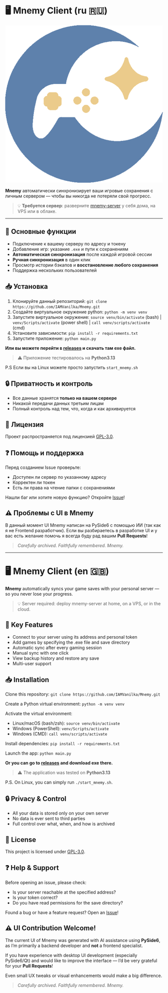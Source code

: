 # 🖥️ Mnemy Client (ru 🇷🇺)

![Mnemy Logo](logo.png)

**Mnemy** автоматически синхронизирует ваши игровые сохранения с личным сервером — чтобы вы никогда не потеряли свой прогресс.

> 💡 **Требуется сервер**: разверните [mnemy-server](https://github.com/IAMVanilka/mnemy-server) у себя дома, на VPS или в облаке.

---

## 🌟 Основные функции

- Подключение к вашему серверу по адресу и токену
- Добавление игр: указание `.exe` и пути к сохранениям
- **Автоматическая синхронизация** после каждой игровой сессии
- **Ручная синхронизация** в один клик
- Просмотр истории бэкапов и **восстановление любого сохранения**
- Поддержка нескольких пользователей

## 📥 Установка

1. Клонируйте данный репозиторий: `git clone https://github.com/IAMVanilka/Mnemy.git`
2. Создайте виртуальное окружение python: `python -m venv venv`
3. Запустите виртуальное окружение: `source venv/bin/activate` (bash) | `venv/Scripts/activate` (power shell) | `call venv/scripts/activate` (cmd)
4. Установите зависимости: `pip install -r requirements.txt`
5. Запустите приложение: `python main.py`

**Или вы можете перейти в [releases](https://github.com/IAMVanilka/Mnemy/releases) и скачать там exe файл.**

> ⚠️ Приложение тестировалось на **Python3.13**

P.S Если вы на Linux можете просто запустить `start_mnemy.sh`

## 🔒 Приватность и контроль

- Все данные хранятся **только на вашем сервере**
- Никакой передачи данных третьим лицам
- Полный контроль над тем, что, когда и как архивируется

## 📜 Лицензия

Проект распространяется под лицензией [GPL-3.0](LICENSE).

## ❓ Помощь и поддержка

Перед созданием Issue проверьте:
- Доступен ли сервер по указанному адресу
- Корректен ли токен
- Есть ли права на чтение папки с сохранениями

Нашли баг или хотите новую функцию?
Откройте [Issue](https://github.com/IAMVanilka/Mnemy/issues)!

## ⚠️ Проблемы с UI в Mnemy

В данный момент UI Mnemy написан на PySide6 с помощью ИИ (так как я не Frontend разработчик).
Если вы разбираетесь в разработке UI и у вас есть желание помочь я всегда буду рад вашим **Pull Requests**!

> *Carefully archived. Faithfully remembered. Mnemy.*

---

# 🖥️ Mnemy Client (en 🇬🇧)
**Mnemy** automatically syncs your game saves with your personal server — so you never lose your progress.

> 💡 Server required: deploy mnemy-server at home, on a VPS, or in the cloud. 


## 🌟 Key Features
 - Connect to your server using its address and personal token
 - Add games by specifying the .exe file and save directory
 - Automatic sync after every gaming session
 - Manual sync with one click
 - View backup history and restore any save
 - Multi-user support
 

## 📥 Installation
Clone this repository: `git clone https://github.com/IAMVanilka/Mnemy.git`

Create a Python virtual environment: `python -m venv venv`

Activate the virtual environment: 
 - Linux/macOS (bash/zsh): `source venv/bin/activate`
 - Windows (PowerShell): `venv/Scripts/activate`
 - Windows (CMD): `call venv/scripts/activate`
 
Install dependencies: `pip install -r requirements.txt`

Launch the app: `python main.py`

**Or you can go to [releases](https://github.com/IAMVanilka/Mnemy/releases) and download exe there.**
> ⚠️ The application was tested on **Python3.13**

P.S. On Linux, you can simply run `./start_mnemy.sh`. 

## 🔒 Privacy & Control
* All your data is stored only on your own server
* No data is ever sent to third parties
* Full control over what, when, and how is archived

## 📜 License
This project is licensed under [GPL-3.0](LICENSE).

## ❓ Help & Support
Before opening an issue, please check:
- Is your server reachable at the specified address?
- Is your token correct?
- Do you have read permissions for the save directory?

Found a bug or have a feature request?
Open an [Issue](https://github.com/IAMVanilka/Mnemy/issues)!

## ⚠️ UI Contribution Welcome!
The current UI of Mnemy was generated with AI assistance using **PySide6**, as I’m primarily a backend developer and **not** a frontend specialist.

If you have experience with desktop UI development (especially PySide6/Qt) and would like to improve the interface — I’d be very grateful for your **Pull Requests**!

Even small UX tweaks or visual enhancements would make a big difference.

> *Carefully archived. Faithfully remembered. Mnemy.*

